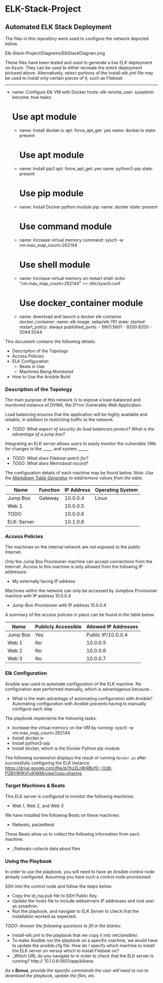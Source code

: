 # ELK-Stack-Project
## Automated ELK Stack Deployment

The files in this repository were used to configure the network depicted below.

Elk-Stack-Project/Diagrams/ElkStackDiagram.png

These files have been tested and used to generate a live ELK deployment on Azure. They can be used to either recreate the entire deployment pictured above. Alternatively, select portions of the install-elk.yml file may be used to install only certain pieces of it, such as Filebeat.

  ---
- name: Configure Elk VM with Docker
  hosts: elk
  remote_user: sysadmin
  become: true
  tasks:
    # Use apt module
  - name: Install docker.io
    apt:
      force_apt_get: yes
      name: docker.io
      state: present

    # Use apt module
  - name: Install pip3
    apt:
      force_apt_get: yes
      name: python3-pip
      state: present

    # Use pip module
  - name: Install Docker python module
    pip:
      name: docker
      state: present

    # Use command module
  - name: Increase virtual memory
    command: sysctl -w vm.max_map_count=262144

    # Use shell module
  - name: Increase virtual memory on restart
    shell: echo "vm.max_map_count=262144" >> /etc/sysctl.conf

    # Use docker_container module
  - name: download and launch a docker elk container
    docker_container:
      name: elk
      image: sebp/elk:761
      state: started
      restart_policy: always
      published_ports:
        - 5601:5601
        - 9200:9200
        - 5044:5044

This document contains the following details:
- Description of the Topologu
- Access Policies
- ELK Configuration
  - Beats in Use
  - Machines Being Monitored
- How to Use the Ansible Build


### Description of the Topology

The main purpose of this network is to expose a load-balanced and monitored instance of DVWA, the D*mn Vulnerable Web Application.

Load balancing ensures that the application will be highly available and reliable, in addition to restricting traffic to the network.
- _TODO: What aspect of security do load balancers protect? What is the advantage of a jump box?_

Integrating an ELK server allows users to easily monitor the vulnerable VMs for changes to the _____ and system _____.
- _TODO: What does Filebeat watch for?_
- _TODO: What does Metricbeat record?_

The configuration details of each machine may be found below.
_Note: Use the [Markdown Table Generator](http://www.tablesgenerator.com/markdown_tables) to add/remove values from the table_.

| Name      | Function | IP Address | Operating System |
|-----------|----------|------------|------------------|
| Jump Box  | Gateway  | 10.0.0.4   | Linux            |
| Web 1     |          | 10.0.0.5   |                  |
| TODO      |          | 10.0.0.6   |                  |
| ELK-Server|          | 10.1.0.6   |                  |

### Access Policies

The machines on the internal network are not exposed to the public Internet. 

Only the Jump Box Provisioner machine can accept connections from the Internet. Access to this machine is only allowed from the following IP addresses:
- My externally facing IP address 

Machines within the network can only be accessed by Jumpbox Provisioner machine with IP address 10.0.0.4
- Jump-Box-Provisioner with IP address 10.0.0.4

A summary of the access policies in place can be found in the table below.

| Name     | Publicly Accessible | Allowed IP Addresses |
|----------|---------------------|----------------------|
| Jump Box | Yes                 | Public IP/10.0.0.4   |
|  Web 1   | No                  | 10.0.0.5             |
|  Web 2   | No                  | 10.0.0.6             |
|  Web 3   | No                  | 10.0.0.7             |
### Elk Configuration

Ansible was used to automate configuration of the ELK machine. No configuration was performed manually, which is advantageous because...
- What is the main advantage of automating configuration with Ansible?
Automating configuration with Ansible prevents having to manually configure each step 

The playbook implements the following tasks:
- Increase the virtual memory on the VM by running: sysctl -w vm.max_map_count=262144
- Install docker.io
- Install python3-pip
- Install docker, which is the Docker Python pip module

The following screenshot displays the result of running `docker ps` after successfully configuring the ELK instance.
https://drive.google.com/file/d/1hz2Ln8rRByf0--Oz8-PZBVW9fxFoKlWM/view?usp=sharing

### Target Machines & Beats
This ELK server is configured to monitor the following machines:
- Web 1, Web 2, and Web 3

We have installed the following Beats on these machines:
- filebeats, packetbeat

These Beats allow us to collect the following information from each machine:
- _filebeats collects data about files 

### Using the Playbook
In order to use the playbook, you will need to have an Ansible control node already configured. Assuming you have such a control node provisioned: 

SSH into the control node and follow the steps below:
- Copy the id_rsa.pub file to SSH Public Key.
- Update the hosts file to include webservers IP addresses and root user as sysadmin.
- Run the playbook, and navigate to ELK Server to check that the installation worked as expected.

_TODO: Answer the following questions to fill in the blanks:_
- install-elk.yml is the playbook that we copy it into /etc/ansible/.
- To make Ansible run the playbook on a specific machine, we would have to update the ansible.cfg file. How do I specify which machine to install the ELK server on versus which to install Filebeat on?
- _Which URL do you navigate to in order to check that the ELK server is running? http://
10.1.0.6:5601/app/kibana

_As a **Bonus**, provide the specific commands the user will need to run to download the playbook, update the files, etc._
